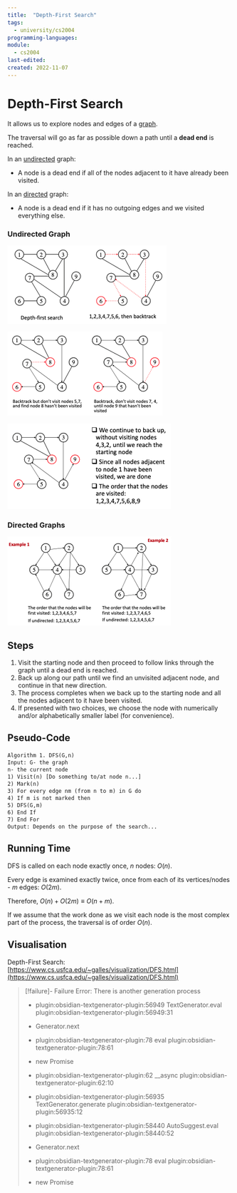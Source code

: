 ```yaml
---
title:  "Depth-First Search"
tags:
  - university/cs2004
programming-languages:
module:
  - cs2004
last-edited:
created: 2022-11-07
---
```

# Depth-First Search
It allows us to explore nodes and edges of a [graph](notes/university/year2/cs2004/graphs.md).

The traversal will go as far as possible down a path until a **dead end** is reached.

In an [undirected](notes/university/year2/cs2004/graphs.md#Undirected|undirected) graph:
- A node is a dead end if all of the nodes adjacent to it have already been visited.

In an [directed](notes/university/year2/cs2004/graphs.md#Directed|directed) graph:
- A node is a dead end if it has no outgoing edges and we visited everything else.

### Undirected Graph
![400](notes/images/Screenshot%202022-11-07%20at%2009.58.41.png)

![400](notes/images/Screenshot%202022-11-07%20at%2009.58.55.png)

![400](notes/images/Screenshot%202022-11-07%20at%2010.00.55.png)

### Directed Graphs
![400](notes/images/Screenshot%202022-11-07%20at%2010.01.48.png)

## Steps
1. Visit the starting node and then proceed to follow links through the graph until a dead end is reached.
2. Back up along our path until we find an unvisited adjacent node, and continue in that new direction.
3. The process completes when we back up to the starting node and all the nodes adjacent to it have been visited.
4. If presented with two choices, we choose the node with numerically and/or alphabetically smaller label (for convenience).

## Pseudo-Code
```
Algorithm 1. DFS(G,n)  
Input: G- the graph  
n- the current node  
1) Visit(n) [Do something to/at node n...]  
2) Mark(n)  
3) For every edge nm (from n to m) in G do  
4) If m is not marked then  
5) DFS(G,m)  
6) End If  
7) End For  
Output: Depends on the purpose of the search...
```

## Running Time
DFS is called on each node exactly once, $n$ nodes: $O(n)$.

Every edge is examined exactly twice, once from each of its vertices/nodes - $m$ edges: $O(2m)$.

Therefore, $O(n) + O(2m) \equiv O(n+m)$.

If we assume that the work done as we visit each node is the most complex part of the process, the traversal is of order $O(n)$.

## Visualisation
Depth-First Search: [https://www.cs.usfca.edu/~galles/visualization/DFS.html](https://www.cs.usfca.edu/~galles/visualization/DFS.html)
> [!failure]- Failure 
>   Error: There is another generation process
>   
>   - plugin:obsidian-textgenerator-plugin:56949 TextGenerator.eval
>     plugin:obsidian-textgenerator-plugin:56949:31
>   
>   - Generator.next
>   
>   - plugin:obsidian-textgenerator-plugin:78 eval
>     plugin:obsidian-textgenerator-plugin:78:61
>   
>   - new Promise
>   
>   - plugin:obsidian-textgenerator-plugin:62 __async
>     plugin:obsidian-textgenerator-plugin:62:10
>   
>   - plugin:obsidian-textgenerator-plugin:56935 TextGenerator.generate
>     plugin:obsidian-textgenerator-plugin:56935:12
>   
>   - plugin:obsidian-textgenerator-plugin:58440 AutoSuggest.eval
>     plugin:obsidian-textgenerator-plugin:58440:52
>   
>   - Generator.next
>   
>   - plugin:obsidian-textgenerator-plugin:78 eval
>     plugin:obsidian-textgenerator-plugin:78:61
>   
>   - new Promise
>   
>  
